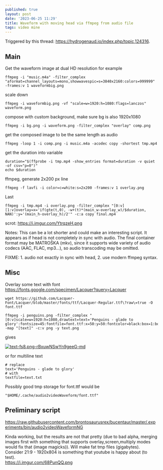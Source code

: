 ```yaml
---
published: true
layout: post
date: '2023-06-25 11:29'
title: Waveform with moving head via ffmpeg from audio file
tags: video mine 
---
```

Triggered by this thread: <https://hydrogenaud.io/index.php/topic,124316>.

## Main

Get the waveform image at dual HD resolution for example

	ffmpeg -i "music.m4a" -filter_complex "aformat=channel_layouts=mono,showwavespic=s=3840x2160:colors=999999" -frames:v 1 waveformbig.png

scale down

	ffmpeg -i waveformbig.png -vf "scale=w=1920:h=1080:flags=lanczos" waveform.png

compose with custom background, make sure bg is also 1920x1080

	ffmpeg -i bg.png -i waveform.png -filter_complex "overlay" comp.png 	

get the composed image to be the same length as audio

	ffmpeg -loop 1 -i comp.png -i music.m4a -acodec copy -shortest tmp.mp4

get the duration into variable

	duration="$(ffprobe -i tmp.mp4 -show_entries format=duration -v quiet -of csv="p=0")"
	echo $duration

ffmpeg, generate 2x200 px line

	ffmpeg -f lavfi -i color=c=white:s=2x200 -frames:v 1 overlay.png

Last

	ffmpeg -i tmp.mp4 -i overlay.png -filter_complex "[0:v][1:v]overlay=x='if(gte(t,0), -w+(t)*(main_w-overlay_w)/$duration, NAN)':y='(main_h-overlay_h)/2'" -c:a copy final.mp4

scrot: <https://i.imgur.com/YtrqzeH.png>

Notes: This can be a lot shorter and could make an interesting script. It appears as if head is not completely in sync with audio. The final container format may be MATROŠKA (mkv), since it supports wide variety of audio codecs (AAC, FLAC, mp3...), so audio transcoding may be omitted.

FIXME: 1. audio not exactly in sync with head, 2. use modern ffmpeg syntax.

## Misc

Overlay some text with font  
<https://fonts.google.com/specimen/Lacquer?query=Lacquer>

	wget https://github.com/Lacquer-Font/Lacquer/blob/master/fonts/ttf/Lacquer-Regular.ttf\?raw\=true -O font.ttf

	ffmpeg -i penguins.png -filter_complex "[0:v]scale=w=1920:h=1080,drawtext=text='Penguins - glade to glory':fontsize=45:fontfile=font.ttf:x=50:y=50:fontcolor=black:box=1:boxcolor=white@0.5[text]" -map "[text]" -c:v png -y text.png

gives

[![text-fs8.png-rBxuwNSwYn9geeG-md](https://i.imgur.com/TYpFHYTl.png)](https://i.imgur.com/TYpFHYT.png)

or for multiline text

	# replace
	text='Penguins - glade to glory'
	# with
	textfile=text.txt

Possibly good tmp storage for font.ttf would be

	"$HOME/.cache/audio2videoWaveform/font.ttf"

## Preliminary script

<https://raw.githubusercontent.com/brontosaurusrex/bucentaur/master/.experiments/bin/audio2videoWaveformNG>

Kinda working, but the results are not that pretty (due to bad alpha, merging images first with something that supports overlay,screen,multiply modes would fix that (image magicks)). Will make fat tmp files (gigabytes). Consider 21:9 - 1920x804 is something that youtube is happy about (to test).  
<https://i.imgur.com/68PunQQ.png>
